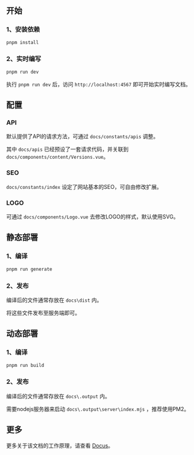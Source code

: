 ## 开始

### 1、安装依赖

```bash
pnpm install
```

### 2、实时编写

```bash
pnpm run dev
```

执行 `pnpm run dev` 后，访问 `http://localhost:4567` 即可开始实时编写文档。

## 配置

### API

默认提供了API的请求方法，可通过 `docs/constants/apis` 调整。

其中 `docs/apis` 已经预设了一套请求代码，并关联到 `docs/components/content/Versions.vue`。

### SEO

`docs/constants/index` 设定了网站基本的SEO，可自由修改扩展。

### LOGO

可通过 `docs/components/Logo.vue` 去修改LOGO的样式，默认使用SVG。

## 静态部署

### 1、编译

```bash
pnpm run generate
```

### 2、发布

编译后的文件通常存放在 `docs\dist` 内。

将这些文件发布至服务端即可。


## 动态部署

### 1、编译

```bash
pnpm run build
```

### 2、发布

编译后的文件通常存放在 `docs\.output` 内。

需要nodejs服务器来启动 `docs\.output\server\index.mjs` ，推荐使用PM2。

## 更多

更多关于该文档的工作原理，请查看 [Docus](https://docus.dev)。
